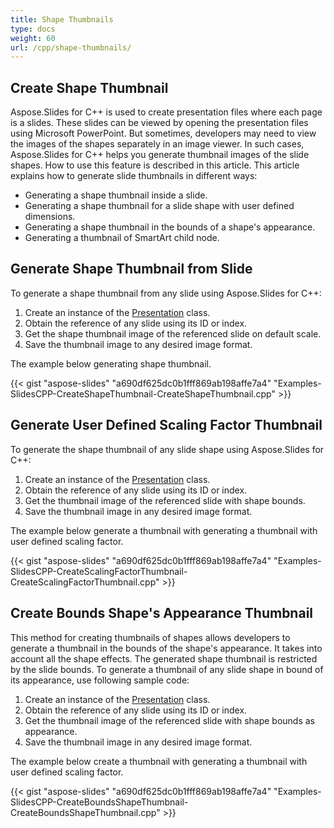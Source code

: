 ```yaml
---
title: Shape Thumbnails
type: docs
weight: 60
url: /cpp/shape-thumbnails/
---
```



## **Create Shape Thumbnail**
Aspose.Slides for C++ is used to create presentation files where each page is a slides. These slides can be viewed by opening the presentation files using Microsoft PowerPoint. But sometimes, developers may need to view the images of the shapes separately in an image viewer. In such cases, Aspose.Slides for C++ helps you generate thumbnail images of the slide shapes. How to use this feature is described in this article.
This article explains how to generate slide thumbnails in different ways:

- Generating a shape thumbnail inside a slide.
- Generating a shape thumbnail for a slide shape with user defined dimensions.
- Generating a shape thumbnail in the bounds of a shape's appearance.
- Generating a thumbnail of SmartArt child node.

## **Generate Shape Thumbnail from Slide**
To generate a shape thumbnail from any slide using Aspose.Slides for C++:

1. Create an instance of the [Presentation](https://apireference.aspose.com/slides/net/aspose.slides/presentation) class.
1. Obtain the reference of any slide using its ID or index.
1. Get the shape thumbnail image of the referenced slide on default scale.
1. Save the thumbnail image to any desired image format.

The example below generating shape thumbnail.

{{< gist "aspose-slides" "a690df625dc0b1fff869ab198affe7a4" "Examples-SlidesCPP-CreateShapeThumbnail-CreateShapeThumbnail.cpp" >}}


## **Generate User Defined Scaling Factor Thumbnail**
To generate the shape thumbnail of any slide shape using Aspose.Slides for C++:

1. Create an instance of the [Presentation](https://apireference.aspose.com/slides/net/aspose.slides/presentation) class.
1. Obtain the reference of any slide using its ID or index.
1. Get the thumbnail image of the referenced slide with shape bounds.
1. Save the thumbnail image in any desired image format.

The example below generate a thumbnail with generating a thumbnail with user defined scaling factor.

{{< gist "aspose-slides" "a690df625dc0b1fff869ab198affe7a4" "Examples-SlidesCPP-CreateScalingFactorThumbnail-CreateScalingFactorThumbnail.cpp" >}}

## **Create Bounds Shape's Appearance Thumbnail**
This method for creating thumbnails of shapes allows developers to generate a thumbnail in the bounds of the shape's appearance. It takes into account all the shape effects. The generated shape thumbnail is restricted by the slide bounds. To generate a thumbnail of any slide shape in bound of its appearance, use following sample code:

1. Create an instance of the [Presentation](https://apireference.aspose.com/slides/net/aspose.slides/presentation) class.
1. Obtain the reference of any slide using its ID or index.
1. Get the thumbnail image of the referenced slide with shape bounds as appearance.
1. Save the thumbnail image in any desired image format.

The example below create a thumbnail with generating a thumbnail with user defined scaling factor.

{{< gist "aspose-slides" "a690df625dc0b1fff869ab198affe7a4" "Examples-SlidesCPP-CreateBoundsShapeThumbnail-CreateBoundsShapeThumbnail.cpp" >}}
